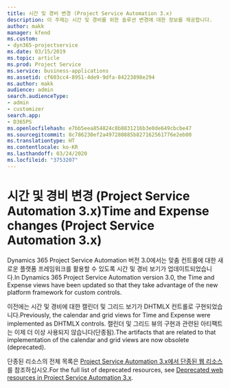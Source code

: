 ```yaml
---
title: 시간 및 경비 변경 (Project Service Automation 3.x)
description: 이 주제는 시간 및 경비를 위한 솔루션 변경에 대한 정보를 제공합니다.
author: makk
manager: kfend
ms.custom:
- dyn365-projectservice
ms.date: 03/15/2019
ms.topic: article
ms.prod: Project Service
ms.service: business-applications
ms.assetid: cf603cc4-8951-4de9-9dfa-84223898e294
ms.author: makk
audience: admin
search.audienceType:
- admin
- customizer
search.app:
- D365PS
ms.openlocfilehash: e7bb5eea854824c8b8831216b3e0de649cbcbe47
ms.sourcegitcommit: 8c786230ef2a497280885b827162561776e2eb00
ms.translationtype: HT
ms.contentlocale: ko-KR
ms.lasthandoff: 03/24/2020
ms.locfileid: "3753207"
---
```

# <a name="time-and-expense-changes-project-service-automation-3x"></a><span data-ttu-id="dbb51-103">시간 및 경비 변경 (Project Service Automation 3.x)</span><span class="sxs-lookup"><span data-stu-id="dbb51-103">Time and Expense changes (Project Service Automation 3.x)</span></span>

<span data-ttu-id="dbb51-104">Dynamics 365 Project Service Automation 버전 3.0에서는 맞춤 컨트롤에 대한 새로운 플랫폼 프레임워크를 활용할 수 있도록 시간 및 경비 보기가 업데이트되었습니다.</span><span class="sxs-lookup"><span data-stu-id="dbb51-104">In Dynamics 365 Project Service Automation version 3.0, the Time and Expense views have been updated so that they take advantage of the new platform framework for custom controls.</span></span>

<span data-ttu-id="dbb51-105">이전에는 시간 및 경비에 대한 캘린더 및 그리드 보기가 DHTMLX 컨트롤로 구현되었습니다.</span><span class="sxs-lookup"><span data-stu-id="dbb51-105">Previously, the calendar and grid views for Time and Expense were implemented as DHTMLX controls.</span></span> <span data-ttu-id="dbb51-106">캘린더 및 그리드 뷰의 구현과 관련된 아티팩트는 이제 더 이상 사용되지 않습니다(단종됨).</span><span class="sxs-lookup"><span data-stu-id="dbb51-106">The artifacts that are related to that implementation of the calendar and grid views are now obsolete (deprecated).</span></span>

<span data-ttu-id="dbb51-107">단종된 리소스의 전체 목록은 [Project Service Automation 3.x에서 단종된 웹 리소스](web-resources-deprecated-v3.x.md)를 참조하십시오.</span><span class="sxs-lookup"><span data-stu-id="dbb51-107">For the full list of deprecated resources, see [Deprecated web resources in Project Service Automation 3.x](web-resources-deprecated-v3.x.md).</span></span>
